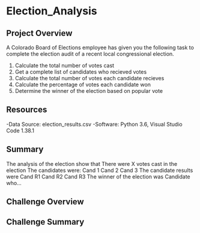 # Election_Analysis

## Project Overview

A Colorado Board of Elections employee has given you the following task to complete the election audit of a recent local congressional election.

1. Calculate the total number of votes cast
2. Get a complete list of candidates who recieved votes
3. Calculate the total number of votes each candidate recieves
4. Calculate the percentage of votes each candidate won
5. Determine the winner of the election based on popular vote

## Resources
-Data Source: election_results.csv
-Software: Python 3.6, Visual Studio Code 1.38.1

## Summary
The analysis of the election show that
There were X votes cast in the election
The candidates were:
 Cand 1
 Cand 2
 Cand 3
The candidate results were
 Cand R1
 Cand R2
 Cand R3
The winner of the election was
  Candidate who...
  
## Challenge Overview

## Challenge Summary
